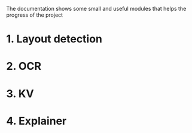 The documentation shows some small and useful modules that helps the progress of the project

# 1. Layout detection

# 2. OCR

# 3. KV

# 4. Explainer
